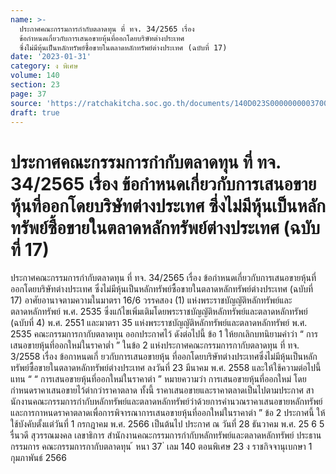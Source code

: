 ```yaml
---
name: >-
  ประกาศคณะกรรมการกำกับตลาดทุน ที่ ทจ. 34/2565 เรื่อง
  ข้อกำหนดเกี่ยวกับการเสนอขายหุ้นที่ออกโดยบริษัทต่างประเทศ
  ซึ่งไม่มีหุ้นเป็นหลักทรัพย์ซื้อขายในตลาดหลักทรัพย์ต่างประเทศ (ฉบับที่ 17)
date: '2023-01-31'
category: ง พิเศษ
volume: 140
section: 23
page: 37
source: 'https://ratchakitcha.soc.go.th/documents/140D023S0000000003700.pdf'
draft: true
---
```


# ประกาศคณะกรรมการกำกับตลาดทุน ที่ ทจ. 34/2565 เรื่อง ข้อกำหนดเกี่ยวกับการเสนอขายหุ้นที่ออกโดยบริษัทต่างประเทศ ซึ่งไม่มีหุ้นเป็นหลักทรัพย์ซื้อขายในตลาดหลักทรัพย์ต่างประเทศ (ฉบับที่ 17)

ประกาศคณะกรรมการกำกับตลาดทุน ที่ ทจ. 34/2565 เรื่อง ข้อกำหนดเกี่ยวกับการเสนอขายหุ้นที่ออกโดยบริษัทต่างประเทศ ซึ่งไม่มีหุ้นเป็นหลักทรัพย์ซื้อขายในตลาดหลักทรัพย์ต่างประเทศ (ฉบับที่ 17) อาศัยอานาจตามความในมาตรา 16/6 วรรคสอง (1) แห่งพระราชบัญญัติหลักทรัพย์และ ตลาดหลักทรัพย์ พ.ศ. 2535 ซึ่งแก้ไขเพิ่มเติมโดยพระราชบัญญัติหลักทรัพย์และตลาดหลักทรัพย์ (ฉบับที่ 4) พ.ศ. 2551 และมาตรา 35 แห่งพระราชบัญญัติหลักทรัพย์และตลาดหลักทรัพย์ พ.ศ. 2535 คณะกรรมการกากับตลาดทุน ออกประกาศไว้ ดังต่อไปนี้ ข้อ 1 ให้ยกเลิกบทนิยามคำว่า “ การเสนอขายหุ้นที่ออกใหม่ในราคาต่ำ ” ในข้อ 2 แห่งประกาศคณะกรรมการกากับตลาดทุน ที่ ทจ. 3/2558 เรื่อง ข้อกาหนดเกี่ ยวกับการเสนอขายหุ้น ที่ออกโดยบริษัทต่างประเทศซึ่งไม่มีหุ้นเป็นหลักทรัพย์ซื้อขายในตลาดหลักทรัพย์ต่างประเทศ ลงวันที่ 23 มีนาคม พ.ศ. 2558 และให้ใช้ความต่อไปนี้แทน “ “ การเสนอขายหุ้นที่ออกใหม่ในราคาต่า ” หมายความว่า การเสนอขายหุ้นที่ออกใหม่ โดยกำหนดราคาเสนอขายไว้ต่ากว่าราคาตลาด ทั้งนี้ ราคาเสนอขายและราคาตลาดเป็นไปตามประกาศ สานักงานคณะกรรมการกำกับหลักทรัพย์และตลาดหลักทรัพย์ว่าด้วยการคำนวณราคาเสนอขายหลักทรัพย์ และการกาหนดราคาตลาดเพื่อการพิจารณาการเสนอขายหุ้นที่ออกใหม่ในราคาต่า ” ข้อ 2 ประกาศนี้ ให้ใช้บังคับตั้งแต่วันที่ 1 กรกฎาคม พ.ศ. 2566 เป็นต้นไป ประกาศ ณ วันที่ 28 ธันวาคม พ.ศ. 25 6 5 รื่นวดี สุวรรณมงคล เลขาธิการ สำนักงานคณะกรรมการกำกับหลักทรัพย์และตลาดหลักทรัพย์ ประธานกรรมการ คณะกรรมการกากับตลาดทุน ้ หนา 37 ่ เลม 140 ตอนพิเศษ 23 ง ราชกิจจานุเบกษา 1 กุมภาพันธ์ 2566

